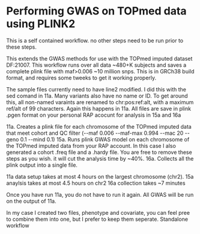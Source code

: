 # Performing GWAS on TOPmed data using PLINK2
This is a self contained workflow. no other steps need to be run prior to these steps. 

This extends the GWAS methods for use with the TOPmed imputed dataset DF:21007. This workflow runs over all data ~480+K subjects and saves a complete plink file with maf>0.006 ~10 million snps.
This is in GRCh38 build format, and requires some tweeks to get it working properly.

The sample files currently need to have line2 modified. I did this with the sed comand in 11a.  Many variants also have no name or ID. To get around this, all non-named varaints are renamed 
to chr:pos:ref:alt, with a maximum ref/alt of 99 characters. Again this happens in 11a. All files are save in plink .pgen format on your personal RAP acocunt for analysis in 15a and 16a   

11a. Creates a plink file for each chromosome of the TOPmed imputed data that meet cohort and QC filter (--maf 0.006 --maf-max 0.994 --mac 20 --geno 0.1 --mind 0.1)
15a. Runs plink GWAS model on each chromosome of the TOPmed imputed data from your RAP account. In this case I also generated a cohort .freq file and a .hardy file. You are free to remove these steps as you 
wish. it will cut the analysis time by ~40%. 
16a. Collects all the plink output into a single file.

11a data setup takes at most 4 hours on the largest chromosome (chr2).
15a anaylsis takes at most 4.5 hours on chr2
16a collection takes ~7 minutes

Once you have run 11a, you do not have to run it again. All GWAS will be run on the output of 11a.

In my case I created two files, phenotype and covariate, you can feel pree to combine them into one, but I prefer to keep them seperate.
Standalone workflow
